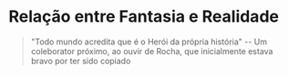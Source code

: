# Relação entre Fantasia e Realidade

> "Todo mundo acredita que é o Herói da própria história"
> -- Um coleborator próximo, ao ouvir de Rocha, que inicialmente estava bravo
> por ter sido copiado